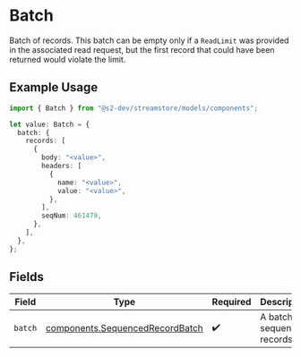 # Batch

Batch of records.
This batch can be empty only if a `ReadLimit` was provided in the associated read request, but the first record
that could have been returned would violate the limit.

## Example Usage

```typescript
import { Batch } from "@s2-dev/streamstore/models/components";

let value: Batch = {
  batch: {
    records: [
      {
        body: "<value>",
        headers: [
          {
            name: "<value>",
            value: "<value>",
          },
        ],
        seqNum: 461479,
      },
    ],
  },
};
```

## Fields

| Field                                                                              | Type                                                                               | Required                                                                           | Description                                                                        |
| ---------------------------------------------------------------------------------- | ---------------------------------------------------------------------------------- | ---------------------------------------------------------------------------------- | ---------------------------------------------------------------------------------- |
| `batch`                                                                            | [components.SequencedRecordBatch](../../models/components/sequencedrecordbatch.md) | :heavy_check_mark:                                                                 | A batch of sequenced records.                                                      |